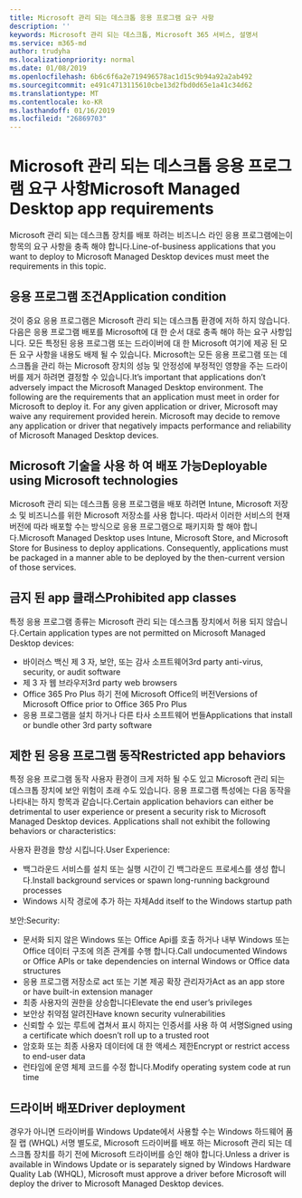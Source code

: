 ```yaml
---
title: Microsoft 관리 되는 데스크톱 응용 프로그램 요구 사항
description: ''
keywords: Microsoft 관리 되는 데스크톱, Microsoft 365 서비스, 설명서
ms.service: m365-md
author: trudyha
ms.localizationpriority: normal
ms.date: 01/08/2019
ms.openlocfilehash: 6b6c6f6a2e719496578ac1d15c9b94a92a2ab492
ms.sourcegitcommit: e491c4713115610cbe13d2fbd0d65e1a41c34d62
ms.translationtype: MT
ms.contentlocale: ko-KR
ms.lasthandoff: 01/16/2019
ms.locfileid: "26869703"
---
```

# <a name="microsoft-managed-desktop-app-requirements"></a><span data-ttu-id="c0768-103">Microsoft 관리 되는 데스크톱 응용 프로그램 요구 사항</span><span class="sxs-lookup"><span data-stu-id="c0768-103">Microsoft Managed Desktop app requirements</span></span>

<!--This topic is the target for aka.ms/app-req. This is aka link is used from EA agreeement for MMD. do not delete.-->

<!--Application addendum -->
 
<span data-ttu-id="c0768-104">Microsoft 관리 되는 데스크톱 장치를 배포 하려는 비즈니스 라인 응용 프로그램에는이 항목의 요구 사항을 충족 해야 합니다.</span><span class="sxs-lookup"><span data-stu-id="c0768-104">Line-of-business applications that you want to deploy to Microsoft Managed Desktop devices must meet the requirements in this topic.</span></span> 

## <a name="application-condition"></a><span data-ttu-id="c0768-105">응용 프로그램 조건</span><span class="sxs-lookup"><span data-stu-id="c0768-105">Application condition</span></span>

<span data-ttu-id="c0768-p101">것이 중요 응용 프로그램은 Microsoft 관리 되는 데스크톱 환경에 저하 하지 않습니다. 다음은 응용 프로그램 배포를 Microsoft에 대 한 순서 대로 충족 해야 하는 요구 사항입니다. 모든 특정된 응용 프로그램 또는 드라이버에 대 한 Microsoft 여기에 제공 된 모든 요구 사항을 내용도 배제 될 수 있습니다. Microsoft는 모든 응용 프로그램 또는 데스크톱을 관리 하는 Microsoft 장치의 성능 및 안정성에 부정적인 영향을 주는 드라이버를 제거 하려면 결정할 수 있습니다.</span><span class="sxs-lookup"><span data-stu-id="c0768-p101">It’s important that applications don’t adversely impact the Microsoft Managed Desktop environment. The following are the requirements that an application must meet in order for Microsoft to deploy it. For any given application or driver, Microsoft may waive any requirement provided herein. Microsoft may decide to remove any application or driver that negatively impacts performance and reliability of Microsoft Managed Desktop devices.</span></span>

## <a name="deployable-using-microsoft-technologies"></a><span data-ttu-id="c0768-110">Microsoft 기술을 사용 하 여 배포 가능</span><span class="sxs-lookup"><span data-stu-id="c0768-110">Deployable using Microsoft technologies</span></span>

<span data-ttu-id="c0768-p102">Microsoft 관리 되는 데스크톱 응용 프로그램을 배포 하려면 Intune, Microsoft 저장소 및 비즈니스를 위한 Microsoft 저장소를 사용 합니다. 따라서 이러한 서비스의 현재 버전에 따라 배포할 수는 방식으로 응용 프로그램으로 패키지화 할 해야 합니다.</span><span class="sxs-lookup"><span data-stu-id="c0768-p102">Microsoft Managed Desktop uses Intune,  Microsoft Store, and  Microsoft Store for Business to deploy applications. Consequently, applications must be packaged in a manner able to be deployed by the then-current version of those services.</span></span>

## <a name="prohibited-app-classes"></a><span data-ttu-id="c0768-113">금지 된 app 클래스</span><span class="sxs-lookup"><span data-stu-id="c0768-113">Prohibited app classes</span></span>

<span data-ttu-id="c0768-114">특정 응용 프로그램 종류는 Microsoft 관리 되는 데스크톱 장치에서 허용 되지 않습니다.</span><span class="sxs-lookup"><span data-stu-id="c0768-114">Certain application types are not permitted on Microsoft Managed Desktop devices:</span></span>
- <span data-ttu-id="c0768-115">바이러스 백신 제 3 자, 보안, 또는 감사 소프트웨어</span><span class="sxs-lookup"><span data-stu-id="c0768-115">3rd party anti-virus, security, or audit software</span></span>
- <span data-ttu-id="c0768-116">제 3 자 웹 브라우저</span><span class="sxs-lookup"><span data-stu-id="c0768-116">3rd party web browsers</span></span>
- <span data-ttu-id="c0768-117">Office 365 Pro Plus 하기 전에 Microsoft Office의 버전</span><span class="sxs-lookup"><span data-stu-id="c0768-117">Versions of Microsoft Office prior to Office 365 Pro Plus</span></span>
- <span data-ttu-id="c0768-118">응용 프로그램을 설치 하거나 다른 타사 소프트웨어 번들</span><span class="sxs-lookup"><span data-stu-id="c0768-118">Applications that install or bundle other 3rd party software</span></span>

## <a name="restricted-app-behaviors"></a><span data-ttu-id="c0768-119">제한 된 응용 프로그램 동작</span><span class="sxs-lookup"><span data-stu-id="c0768-119">Restricted app behaviors</span></span>

<span data-ttu-id="c0768-p103">특정 응용 프로그램 동작 사용자 환경이 크게 저하 될 수도 있고 Microsoft 관리 되는 데스크톱 장치에 보안 위험이 초래 수도 있습니다. 응용 프로그램 특성에는 다음 동작을 나타내는 하지 항목과 같습니다.</span><span class="sxs-lookup"><span data-stu-id="c0768-p103">Certain application behaviors can either be detrimental to user experience or present a security risk to Microsoft Managed Desktop devices. Applications shall not exhibit the following behaviors or characteristics:</span></span> 

<span data-ttu-id="c0768-122">사용자 환경을 향상 시킵니다.</span><span class="sxs-lookup"><span data-stu-id="c0768-122">User Experience:</span></span>
- <span data-ttu-id="c0768-123">백그라운드 서비스를 설치 또는 실행 시간이 긴 백그라운드 프로세스를 생성 합니다.</span><span class="sxs-lookup"><span data-stu-id="c0768-123">Install background services or spawn long-running background processes</span></span>
- <span data-ttu-id="c0768-124">Windows 시작 경로에 추가 하는 자체</span><span class="sxs-lookup"><span data-stu-id="c0768-124">Add itself to the Windows startup path</span></span>

<span data-ttu-id="c0768-125">보안:</span><span class="sxs-lookup"><span data-stu-id="c0768-125">Security:</span></span>
- <span data-ttu-id="c0768-126">문서화 되지 않은 Windows 또는 Office Api를 호출 하거나 내부 Windows 또는 Office 데이터 구조에 의존 관계를 수행 합니다.</span><span class="sxs-lookup"><span data-stu-id="c0768-126">Call undocumented Windows or Office APIs or take dependencies on internal Windows or Office data structures</span></span>
- <span data-ttu-id="c0768-127">응용 프로그램 저장소로 act 또는 기본 제공 확장 관리자가</span><span class="sxs-lookup"><span data-stu-id="c0768-127">Act as an app store or have built-in extension manager</span></span>
- <span data-ttu-id="c0768-128">최종 사용자의 권한을 상승합니다</span><span class="sxs-lookup"><span data-stu-id="c0768-128">Elevate the end user’s privileges</span></span>
- <span data-ttu-id="c0768-129">보안상 취약점 알려진</span><span class="sxs-lookup"><span data-stu-id="c0768-129">Have known security vulnerabilities</span></span>
- <span data-ttu-id="c0768-130">신뢰할 수 있는 루트에 겹쳐서 표시 하지는 인증서를 사용 하 여 서명</span><span class="sxs-lookup"><span data-stu-id="c0768-130">Signed using a certificate which doesn’t roll up to a trusted root</span></span>
- <span data-ttu-id="c0768-131">암호화 또는 최종 사용자 데이터에 대 한 액세스 제한</span><span class="sxs-lookup"><span data-stu-id="c0768-131">Encrypt or restrict access to end-user data</span></span>
- <span data-ttu-id="c0768-132">런타임에 운영 체제 코드를 수정 합니다.</span><span class="sxs-lookup"><span data-stu-id="c0768-132">Modify operating system code at run time</span></span>

## <a name="driver-deployment"></a><span data-ttu-id="c0768-133">드라이버 배포</span><span class="sxs-lookup"><span data-stu-id="c0768-133">Driver deployment</span></span>

<span data-ttu-id="c0768-134">경우가 아니면 드라이버를 Windows Update에서 사용할 수는 Windows 하드웨어 품질 랩 (WHQL) 서명 별도로, Microsoft 드라이버를 배포 하는 Microsoft 관리 되는 데스크톱 장치를 하기 전에 Microsoft 드라이버를 승인 해야 합니다.</span><span class="sxs-lookup"><span data-stu-id="c0768-134">Unless a driver is available in Windows Update or is separately signed by Windows Hardware Quality Lab (WHQL), Microsoft must approve a driver before Microsoft will deploy the driver to Microsoft Managed Desktop devices.</span></span>
